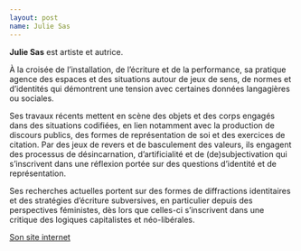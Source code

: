 ```yaml
---
layout: post
name: Julie Sas
---
```

**Julie Sas** est artiste et autrice.

À la croisée de l’installation, de l’écriture et de la performance, sa pratique agence des espaces et des situations autour de jeux de sens, de normes et d’identités qui démontrent une tension avec certaines données langagières ou sociales.

Ses travaux récents mettent en scène des objets et des corps engagés dans des situations codifiées, en lien notamment avec la production de discours publics, des formes de représentation de soi et des exercices de citation. Par des jeux de revers et de basculement des valeurs, ils engagent des processus de désincarnation, d’artificialité et de (de)subjectivation qui s’inscrivent dans une réflexion portée sur des questions d’identité et de représentation.

Ses recherches actuelles portent sur des formes de diffractions identitaires et des stratégies d’écriture subversives, en particulier depuis des perspectives féministes, dès lors que celles-ci s’inscrivent dans une critique des logiques capitalistes et néo-libérales.

[Son site internet](http://s-a-s.site/)

